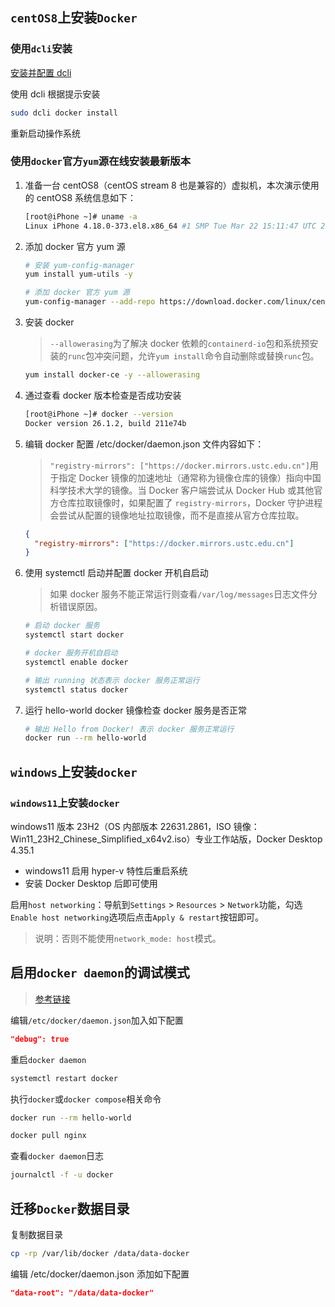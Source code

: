 ## `centOS8`上安装`Docker`



### 使用`dcli`安装

<a href="/dcli/README.html#安装" target="_blank">安装并配置 dcli</a>

使用 dcli 根据提示安装

```bash
sudo dcli docker install
```

重新启动操作系统



### 使用`docker`官方`yum`源在线安装最新版本

1. 准备一台 centOS8（centOS stream 8 也是兼容的）虚拟机，本次演示使用的 centOS8 系统信息如下：

   ```sh
   [root@iPhone ~]# uname -a
   Linux iPhone 4.18.0-373.el8.x86_64 #1 SMP Tue Mar 22 15:11:47 UTC 2022 x86_64 x86_64 x86_64 GNU/Linux
   ```

2. 添加 docker 官方 yum 源

   ```sh
   # 安装 yum-config-manager
   yum install yum-utils -y
   
   # 添加 docker 官方 yum 源
   yum-config-manager --add-repo https://download.docker.com/linux/centos/docker-ce.repo
   ```

3. 安装 docker

   > `--allowerasing`为了解决 docker 依赖的`containerd-io`包和系统预安装的`runc`包冲突问题，允许`yum install`命令自动删除或替换`runc`包。

   ```sh
   yum install docker-ce -y --allowerasing
   ```

4. 通过查看 docker 版本检查是否成功安装

   ```sh
   [root@iPhone ~]# docker --version
   Docker version 26.1.2, build 211e74b
   ```

5. 编辑 docker 配置 /etc/docker/daemon.json 文件内容如下：

   > `"registry-mirrors": ["https://docker.mirrors.ustc.edu.cn"]`用于指定 Docker 镜像的加速地址（通常称为镜像仓库的镜像）指向中国科学技术大学的镜像。当 Docker 客户端尝试从 Docker Hub 或其他官方仓库拉取镜像时，如果配置了 `registry-mirrors`，Docker 守护进程会尝试从配置的镜像地址拉取镜像，而不是直接从官方仓库拉取。

   ```json
   {
     "registry-mirrors": ["https://docker.mirrors.ustc.edu.cn"]
   }
   ```

6. 使用 systemctl 启动并配置 docker 开机自启动

   > 如果 docker 服务不能正常运行则查看`/var/log/messages`日志文件分析错误原因。

   ```sh
   # 启动 docker 服务
   systemctl start docker
   
   # docker 服务开机自启动
   systemctl enable docker
   
   # 输出 running 状态表示 docker 服务正常运行
   systemctl status docker
   ```

7. 运行 hello-world docker 镜像检查 docker 服务是否正常

   ```sh
   # 输出 Hello from Docker! 表示 docker 服务正常运行
   docker run --rm hello-world
   ```



## `windows`上安装`docker`

### `windows11`上安装`docker`

windows11 版本 23H2（OS 内部版本 22631.2861，ISO 镜像：Win11_23H2_Chinese_Simplified_x64v2.iso）专业工作站版，Docker Desktop 4.35.1

- windows11 启用 hyper-v 特性后重启系统
- 安装 Docker Desktop 后即可使用

启用`host networking`：导航到`Settings` > `Resources` > `Network`功能，勾选`Enable host networking`选项后点击`Apply & restart`按钮即可。

>说明：否则不能使用`network_mode: host`模式。




## 启用`docker daemon`的调试模式

>[参考链接](https://platform9.com/kb/kubernetes/enable-debug-logging-for-docker-daemon)

编辑`/etc/docker/daemon.json`加入如下配置

```json
"debug": true
```

重启`docker daemon`

```bash
systemctl restart docker
```

执行`docker`或`docker compose`相关命令

```bash
docker run --rm hello-world

docker pull nginx
```

查看`docker daemon`日志

```bash
journalctl -f -u docker
```



## 迁移`Docker`数据目录

复制数据目录

```bash
cp -rp /var/lib/docker /data/data-docker
```

编辑 /etc/docker/daemon.json 添加如下配置

```json
"data-root": "/data/data-docker"
```

